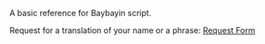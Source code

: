 
A basic reference for Baybayin script.

Request for a translation of your name or a phrase: [Request Form](https://goo.gl/forms/oWubZVPk8byXBDCo1)

